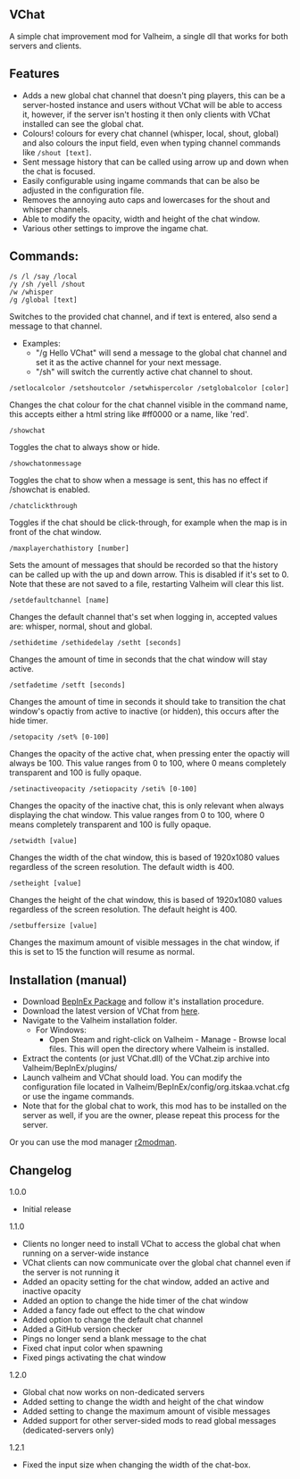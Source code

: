 ## VChat
A simple chat improvement mod for Valheim, a single dll that works for both servers and clients.

## Features
- Adds a new global chat channel that doesn't ping players, this can be a server-hosted instance and users without VChat will be able to access it, however, if the server isn't hosting it then only clients with VChat installed can see the global chat.
- Colours! colours for every chat channel (whisper, local, shout, global) and also colours the input field, even when typing channel commands like `/shout [text]`.
- Sent message history that can be called using arrow up and down when the chat is focused.
- Easily configurable using ingame commands that can be also be adjusted in the configuration file.
- Removes the annoying auto caps and lowercases for the shout and whisper channels.
- Able to modify the opacity, width and height of the chat window.
- Various other settings to improve the ingame chat.

## Commands:
```
/s /l /say /local  
/y /sh /yell /shout  
/w /whisper  
/g /global [text]
```
Switches to the provided chat channel, and if text is entered, also send a message to that channel.
- Examples:
  - "/g Hello VChat" will send a message to the global chat channel and set it as the active channel for your next message.
  - "/sh" will switch the currently active chat channel to shout.

```
/setlocalcolor /setshoutcolor /setwhispercolor /setglobalcolor [color]
```
Changes the chat colour for the chat channel visible in the command name, this accepts either a html string like #ff0000 or a name, like 'red'.

```
/showchat
```
Toggles the chat to always show or hide.

```
/showchatonmessage
```
Toggles the chat to show when a message is sent, this has no effect if /showchat is enabled.

```
/chatclickthrough
```
Toggles if the chat should be click-through, for example when the map is in front of the chat window.

```
/maxplayerchathistory [number]
```
Sets the amount of messages that should be recorded so that the history can be called up with the up and down arrow.
This is disabled if it's set to 0.
Note that these are not saved to a file, restarting Valheim will clear this list.

```
/setdefaultchannel [name]
```
Changes the default channel that's set when logging in, accepted values are: whisper, normal, shout and global.

```
/sethidetime /sethidedelay /setht [seconds]
```
Changes the amount of time in seconds that the chat window will stay active.

```
/setfadetime /setft [seconds]
```
Changes the amount of time in seconds it should take to transition the chat window's opactiy from active to inactive (or hidden), this occurs after the hide timer.

```
/setopacity /set% [0-100]
```
Changes the opacity of the active chat, when pressing enter the opactiy will always be 100.
This value ranges from 0 to 100, where 0 means completely transparent and 100 is fully opaque.

```
/setinactiveopacity /setiopacity /seti% [0-100]
```
Changes the opacity of the inactive chat, this is only relevant when always displaying the chat window.
This value ranges from 0 to 100, where 0 means completely transparent and 100 is fully opaque.

```
/setwidth [value]
```
Changes the width of the chat window, this is based of 1920x1080 values regardless of the screen resolution.
The default width is 400.

```
/setheight [value]
```
Changes the height of the chat window, this is based of 1920x1080 values regardless of the screen resolution.
The default height is 400.

```
/setbuffersize [value]
```
Changes the maximum amount of visible messages in the chat window, if this is set to 15 the function will resume as normal.


## Installation (manual)
- Download [BepInEx Package](https://valheim.thunderstore.io/package/denikson/BepInExPack_Valheim/) and follow it's installation procedure.
- Download the latest version of VChat from [here](https://github.com/ItsKaa/VChat/releases/latest/).
- Navigate to the Valheim installation folder.
  - For Windows:
    - Open Steam and right-click on Valheim - Manage - Browse local files. This will open the directory where Valheim is installed.
- Extract the contents (or just VChat.dll) of the VChat.zip archive into Valheim/BepInEx/plugins/
- Launch valheim and VChat should load. You can modify the configuration file located in Valheim/BepInEx/config/org.itskaa.vchat.cfg or use the ingame commands.
- Note that for the global chat to work, this mod has to be installed on the server as well, if you are the owner, please repeat this process for the server.

Or you can use the mod manager [r2modman](https://thunderstore.io/package/ebkr/r2modman/).

## Changelog
1.0.0
- Initial release

1.1.0
- Clients no longer need to install VChat to access the global chat when running on a server-wide instance
- VChat clients can now communicate over the global chat channel even if the server is not running it
- Added an opacity setting for the chat window, added an active and inactive opacity
- Added an option to change the hide timer of the chat window
- Added a fancy fade out effect to the chat window
- Added option to change the default chat channel
- Added a GitHub version checker
- Pings no longer send a blank message to the chat
- Fixed chat input color when spawning
- Fixed pings activating the chat window

1.2.0
- Global chat now works on non-dedicated servers
- Added setting to change the width and height of the chat window
- Added setting to change the maximum amount of visible messages
- Added support for other server-sided mods to read global messages (dedicated-servers only)

1.2.1
- Fixed the input size when changing the width of the chat-box.
